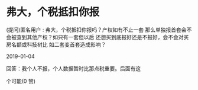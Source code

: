 # 弗大，个税抵扣你报

(提问)匿名用户 : 弗大，个税抵扣你报吗？产权如有不止一套 那么单独报首套会不会被查到其他产权？如只有一套但以后 还想买到底报好还是不报好，会不会对买房名额或科技树比 如二套变首套造成影响？

2019-01-04

回答：我个人不报，个人数据暂时比那点税重要。后面有这

个可能(0 赞)